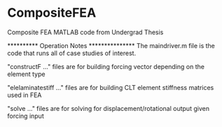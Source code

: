# CompositeFEA
Composite FEA MATLAB code from Undergrad Thesis

********** Operation Notes ***************
The maindriver.m file is the code that runs all of case studies of interest. 

"constructF ..." files are for building forcing vector depending on the element type

"elelaminatestiff ..." files are for building CLT element stiffness matrices used in FEA

"solve ..." files are for solving for displacement/rotational output given forcing input

